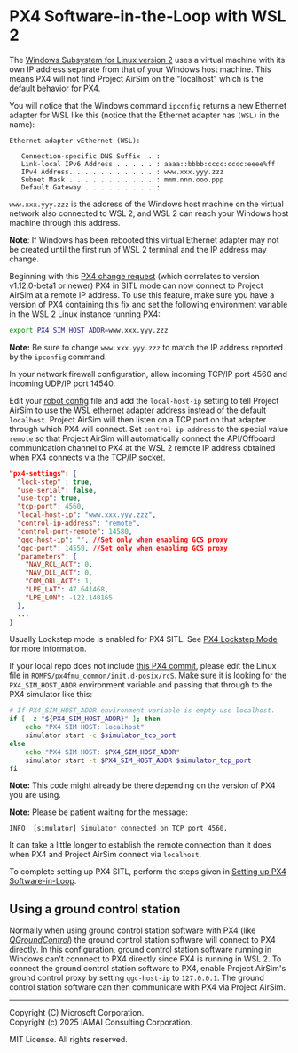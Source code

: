 # PX4 Software-in-the-Loop with WSL 2

The [Windows Subsystem for Linux version 2](https://docs.microsoft.com/en-us/windows/wsl/install-win10) uses a virtual machine with its own IP address separate from that of your Windows host machine. This means PX4 will not find Project AirSim on the "localhost" which is the default behavior for PX4.

You will notice that the Windows command `ipconfig` returns a new Ethernet adapter for WSL like this (notice that the Ethernet adapter has `(WSL)` in the name):

```plain
Ethernet adapter vEthernet (WSL):

   Connection-specific DNS Suffix  . :
   Link-local IPv6 Address . . . . . : aaaa::bbbb:cccc:cccc:eeee%ff
   IPv4 Address. . . . . . . . . . . : www.xxx.yyy.zzz
   Subnet Mask . . . . . . . . . . . : mmm.nnn.ooo.ppp
   Default Gateway . . . . . . . . . :
```

`www.xxx.yyy.zzz` is the address of the Windows host machine on the virtual network also connected to WSL 2, and WSL 2 can reach your Windows host machine through this address.

**Note**:  If Windows has been rebooted this virtual Ethernet adapter may not be created until the first run of WSL 2 terminal and the IP address may change.

Beginning with this [PX4 change request](https://github.com/PX4/PX4-Autopilot/commit/1719ff9892f3c3d034f2b44e94d15527ab09cec6) (which correlates to version v1.12.0-beta1 or newer) PX4 in SITL mode can now connect to Project AirSim at a remote IP address.  To use this feature, make sure you have a version of PX4 containing this fix and set the following environment variable in the WSL 2 Linux instance running  PX4:

```bash
export PX4_SIM_HOST_ADDR=www.xxx.yyy.zzz
```

**Note:** Be sure to change `www.xxx.yyy.zzz` to match the IP address reported by the `ipconfig` command.

In your network firewall configuration, allow incoming TCP/IP port 4560 and incoming UDP/IP port 14540.

Edit your [robot config](../../config_robot.md#px4_settings) file and add the `local-host-ip` setting to tell Project AirSim to use the WSL ethernet adapter address instead of the default `localhost`.  Project AirSim will then listen on a TCP port on that adapter through which PX4 will connect.  Set `control-ip-address` to the special value `remote` so that Project AirSim will automatically connect the API/Offboard communication channel to PX4 at the WSL 2 remote IP address obtained when PX4 connects via the TCP/IP socket.

``` json
"px4-settings": {
  "lock-step" : true,
  "use-serial": false,
  "use-tcp": true,
  "tcp-port": 4560,
  "local-host-ip": "www.xxx.yyy.zzz",
  "control-ip-address": "remote",
  "control-port-remote": 14580,
  "qgc-host-ip": "", //Set only when enabling GCS proxy
  "qgc-port": 14550, //Set only when enabling GCS proxy
  "parameters": {
    "NAV_RCL_ACT": 0,
    "NAV_DLL_ACT": 0,
    "COM_OBL_ACT": 1,
    "LPE_LAT": 47.641468,
    "LPE_LON": -122.140165
  },
  ...
}
```

Usually Lockstep mode is enabled for PX4 SITL.  See [PX4 Lockstep Mode](px4_lockstep.md) for more information.

If your local repo does not include [this PX4 commit](https://github.com/PX4/PX4-Autopilot/commit/292a66ce417c9769e1a7845fbc9b8d5e68e1cf0b), please edit the Linux file in `ROMFS/px4fmu_common/init.d-posix/rcS`.  Make sure it is looking for the `PX4_SIM_HOST_ADDR` environment variable and passing that through to the PX4 simulator like this:

```bash
# If PX4_SIM_HOST_ADDR environment variable is empty use localhost.
if [ -z "${PX4_SIM_HOST_ADDR}" ]; then
    echo "PX4 SIM HOST: localhost"
    simulator start -c $simulator_tcp_port
else
    echo "PX4 SIM HOST: $PX4_SIM_HOST_ADDR"
    simulator start -t $PX4_SIM_HOST_ADDR $simulator_tcp_port
fi
```

**Note:** This code might already be there depending on the version of PX4 you are using.

**Note:** Please be patient waiting for the message:

```
INFO  [simulator] Simulator connected on TCP port 4560.
```

It can take a little longer to establish the remote connection than it does when PX4 and Project AirSim connect via `localhost`.

To complete setting up PX4 SITL, perform the steps given in [Setting up PX4 Software-in-Loop](px4_sitl.md#setting_up_px4_software_in_the_loop).


## Using a ground control station

Normally when using ground control station software with PX4 (like [*QGroundControl*](http://qgroundcontrol.com/)) the ground control station software will connect to PX4 directly.  In this configuration, ground control station software running in Windows can't connnect to PX4 directly since PX4 is running in WSL 2.  To connect the ground control station software to PX4, enable Project AirSim's ground control proxy by setting `qgc-host-ip` to `127.0.0.1`.  The ground control station software can then communicate with PX4 via Project AirSim.

---

Copyright (C) Microsoft Corporation.  
Copyright (c) 2025 IAMAI Consulting Corporation.

MIT License. All rights reserved.
